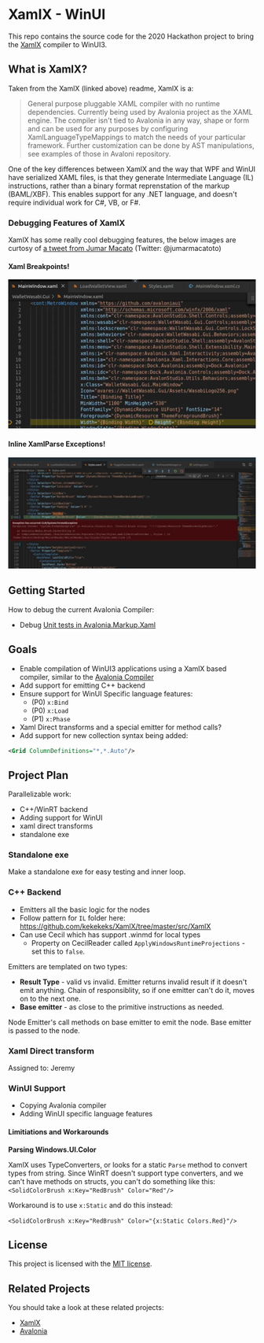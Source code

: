 # XamlX - WinUI

This repo contains the source code for the 2020 Hackathon project to bring the [XamlX](https://github.com/kekekeks/XamlX) compiler to WinUI3.

## What is XamlX?

Taken from the XamlX (linked above) readme, XamlX is a:

> General purpose pluggable XAML compiler with no runtime dependencies. Currently being used by Avalonia project as the XAML engine. 
The compiler isn't tied to Avalonia in any way, shape or form and can be used for any purposes by configuring XamlLanguageTypeMappings to match the needs of your particular framework. Further customization can be done by AST manipulations, see examples of those in Avaloni repository.

One of the key differences between XamlX and the way that WPF and WinUI have serialized XAML files, is that they generate Intermediate Language (IL) instructions,
rather than a binary format reprenstation of the markup (BAML/XBF). This enables support for any .NET language, and doesn't require individual work for C#, VB, or F#.

### Debugging Features of XamlX

XamlX has some really cool debugging features, the below images are curtosy of [a tweet from Jumar Macato](https://twitter.com/jumarmacato/status/1182645002180026369) (Twitter: @jumarmacatoto)

#### Xaml Breakpoints!
![](docs/xaml-breakpoint.png)

#### Inline XamlParse Exceptions!
![](docs/xaml-exception.jfif)

## Getting Started

How to debug the current Avalonia Compiler:
- Debug [Unit tests in Avalonia.Markup.Xaml](https://github.com/AvaloniaUI/Avalonia/blob/master/tests/Avalonia.Markup.Xaml.UnitTests/Xaml/XamlIlTests.cs)

## Goals

- Enable compilation of WinUI3 applications using a XamlX based compiler, similar to the [Avalonia Compiler](https://github.com/AvaloniaUI/Avalonia/blob/master/src/Markup/Avalonia.Markup.Xaml.Loader/CompilerExtensions/AvaloniaXamlIlCompiler.cs)
- Add support for emitting C++ backend
- Ensure support for WinUI Specific language features:
   - (P0) `x:Bind`
   - (P0) `x:Load`
   - (P1) `x:Phase`
- Xaml Direct transforms and a special emitter for method calls?
- Add support for new collection syntax being added:

```xml
<Grid ColumnDefinitions="*,*.Auto"/>
```

## Project Plan

Parallelizable work:
- C++/WinRT backend
- Adding support for WinUI
- xaml direct transforms
- standalone exe

### Standalone exe
Make a standalone exe for easy testing and inner loop.

### C++ Backend
- Emitters all the basic logic for the nodes
- Follow pattern for `IL` folder here: https://github.com/kekekeks/XamlX/tree/master/src/XamlX
- Can use Cecil which has support .winmd for local types
    - Property on CecilReader called `ApplyWindowsRuntimeProjections` - set this to `false`.

Emitters are templated on two types: 

- **Result Type** - valid vs invalid. Emitter returns invalid result if it doesn't emit anything. Chain of responsiblity, so if one emitter can't do it, moves on to the next one.
- **Base emitter** - as close to the primitive instructions as needed.

Node Emitter's call methods on base emitter to emit the node. Base emitter is passed to the node.

### Xaml Direct transform
Assigned to: Jeremy

### WinUI Support
- Copying Avalonia compiler
- Adding WinUI specific language features

#### Limitiations and Workarounds

**Parsing Windows.UI.Color**

XamlX uses TypeConverters, or looks for a static `Parse` method to convert types from string. Since WinRT doesn't support type converters,
and we can't have methods on structs, you can't do something like this:
`<SolidColorBrush x:Key="RedBrush" Color="Red"/>`

Workaround is to use `x:Static` and do this instead:

`<SolidColorBrush x:Key="RedBrush" Color="{x:Static Colors.Red}"/>`

## License

This project is licensed with the [MIT license](LICENSE).

## Related Projects

You should take a look at these related projects:

- [XamlX](https://github.com/kekekeks/XamlX)
- [Avalonia](https://github.com/AvaloniaUI/Avalonia)
